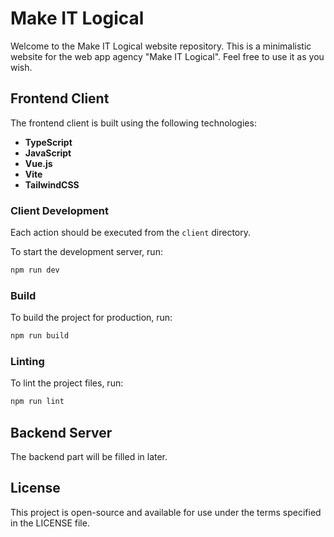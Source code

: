 # Make IT Logical

Welcome to the Make IT Logical website repository. This is a minimalistic website for the web app agency "Make IT Logical". Feel free to use it as you wish.

## Frontend Client

The frontend client is built using the following technologies:

- **TypeScript**
- **JavaScript**
- **Vue.js**
- **Vite**
- **TailwindCSS**

### Client Development

Each action should be executed from the `client` directory.

To start the development server, run:
```sh
npm run dev
```

### Build
To build the project for production, run:
```sh
npm run build
```

### Linting
To lint the project files, run:
```sh
npm run lint
```

## Backend Server

The backend part will be filled in later.  


## License
This project is open-source and available for use under the terms specified in the LICENSE file.